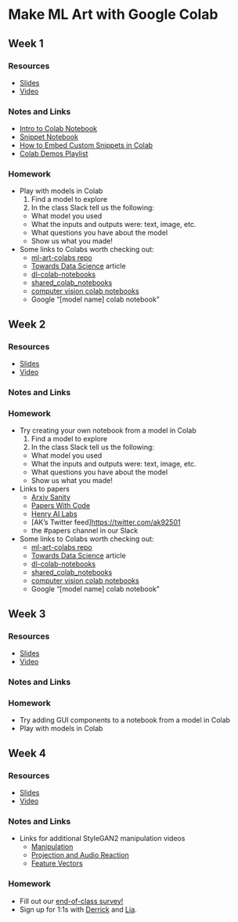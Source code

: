# Make ML Art with Google Colab

## Week 1
### Resources
- [Slides](https://docs.google.com/presentation/d/15kvV2y0MDoJKHOMs8FWgNVGTNq6sWKA4lO6pPxdfaXw/edit?usp=sharing)
- [Video](https://youtu.be/kIz_Wn_5JHs)

### Notes and Links
- [Intro to Colab Notebook](https://github.com/dvschultz/Make-ML-Art-with-Google-Colab/blob/master/Intro_to_Colab.ipynb)
- [Snippet Notebook](https://github.com/dvschultz/Make-ML-Art-with-Google-Colab/blob/master/Snippets.ipynb)
- [How to Embed Custom Snippets in Colab](https://youtu.be/rcXrH8euKNA)
- [Colab Demos Playlist](https://www.youtube.com/playlist?list=PLWuCzxqIpJs9aFmKVP2I9_Y_23BcGk8ZE)

### Homework
- Play with models in Colab
  1. Find a model to explore
  2. In the class Slack tell us the following:
    - What model you used
    - What the inputs and outputs were: text, image, etc.
    - What questions you have about the model
    - Show us what you made!
- Some links to Colabs worth checking out:
  - [ml-art-colabs repo](https://github.com/dvschultz/ml-art-colabs)
  - [Towards Data Science](https://towardsdatascience.com/12-colab-notebooks-that-matter-e14ce1e3bdd0) article
  - [dl-colab-notebooks](https://github.com/tugstugi/dl-colab-notebooks)
  - [shared_colab_notebooks](https://www.qblocks.cloud/creators/computer-vision-google-colab-notebooks)
  - [computer vision colab notebooks](https://www.qblocks.cloud/creators/computer-vision-google-colab-notebooks)
  - Google “[model name] colab notebook”
  
## Week 2
### Resources
- [Slides](https://docs.google.com/presentation/d/19SQiCRlpzAVnrfVnpDbG5xYUrcLTABb4JPvmMfeWI7s/edit?usp=sharing)
- [Video](https://youtu.be/Ttbzf_Yue0o)

### Notes and Links

### Homework
- Try creating your own notebook from a model in Colab
  1. Find a model to explore
  2. In the class Slack tell us the following:
    - What model you used
    - What the inputs and outputs were: text, image, etc.
    - What questions you have about the model
    - Show us what you made!
- Links to papers
  - [Arxiv Sanity](http://www.arxiv-sanity.com/)
  - [Papers With Code](https://paperswithcode.com/)
  - [Henry AI Labs](https://www.youtube.com/channel/UCHB9VepY6kYvZjj0Bgxnpbw)
  - [AK’s Twitter feed]https://twitter.com/ak92501
  - the #papers channel in our Slack
- Some links to Colabs worth checking out:
  - [ml-art-colabs repo](https://github.com/dvschultz/ml-art-colabs)
  - [Towards Data Science](https://towardsdatascience.com/12-colab-notebooks-that-matter-e14ce1e3bdd0) article
  - [dl-colab-notebooks](https://github.com/tugstugi/dl-colab-notebooks)
  - [shared_colab_notebooks](https://www.qblocks.cloud/creators/computer-vision-google-colab-notebooks)
  - [computer vision colab notebooks](https://www.qblocks.cloud/creators/computer-vision-google-colab-notebooks)
  - Google “[model name] colab notebook”
  
  
## Week 3
### Resources
- [Slides](https://docs.google.com/presentation/d/1IjFX7x1fuuXFL-7jeHkH28gH-hdE52feRAgVpjJkN1w/edit?usp=sharing)
- [Video](https://youtu.be/I_el07Yit-c)

### Notes and Links

### Homework
- Try adding GUI components to a notebook from a model in Colab
- Play with models in Colab

## Week 4

### Resources
- [Slides](https://docs.google.com/presentation/d/1kkcxpZDXnhICwU5yE5iRZZZpJDF5_zG6koUcPVEtZ-I/edit?usp=sharing)
- [Video](https://youtu.be/5fKZaVsz8TY)

### Notes and Links
- Links for additional StyleGAN2 manipulation videos
  - [Manipulation](https://www.youtube.com/watch?v=jKJCv9VGqLQ&list=PLWuCzxqIpJs-l4OygaHssyydjOu-AWoHv&index=13)
  - [Projection and Audio Reaction](https://www.youtube.com/watch?v=FUwSBU5TrT4&list=PLWuCzxqIpJs-l4OygaHssyydjOu-AWoHv&index=14)
  - [Feature Vectors](https://www.youtube.com/watch?v=fCI3wX38Ong&list=PLWuCzxqIpJs-l4OygaHssyydjOu-AWoHv&index=19)

### Homework
- Fill out our [end-of-class survey!](https://forms.gle/xSnFdfZFrcSd4is58)
- Sign up for 1:1s with [Derrick](https://calendly.com/derrick-schultz/1-on-1) and [Lia](https://calendly.com/lialialiacole/1-1meeting).

  
